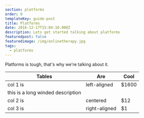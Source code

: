 ```yaml
---
section: platforms
order: 0
templateKey: guide-post
title: Platforms
date: 2016-12-17T15:04:10.000Z
description: Lets get started talking about platforms
featuredpost: false
featuredimage: /img/onlinetherapy.jpg
tags:
  - platforms
---
```

Platforms is tough, that's why we're talking about it.

| Tables   | Are           | Cool  |
| -------- | ------------- | ----- |
| col 1 is | left-aligned  | $1600 |
|this is a long winded description |
| col 2 is | centered      | $12   |
| col 3 is | right-aligned | $1    |